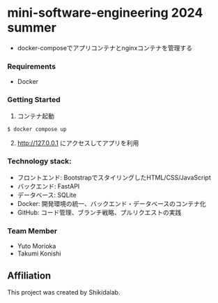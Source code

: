 # mini-software-engineering 2024 summer
- docker-composeでアプリコンテナとnginxコンテナを管理する
### Requirements
- Docker
### Getting Started
1. コンテナ起動
```
$ docker compose up
```
2. http://127.0.0.1 にアクセスしてアプリを利用
### Technology stack:
- フロントエンド: BootstrapでスタイリングしたHTML/CSS/JavaScript
- バックエンド: FastAPI
- データベース: SQLite
- Docker: 開発環境の統一、バックエンド・データベースのコンテナ化
- GitHub: コード管理、ブランチ戦略、プルリクエストの実践
### Team Member
- Yuto Morioka
- Takumi Konishi
## Affiliation
This project was created by Shikidalab.

